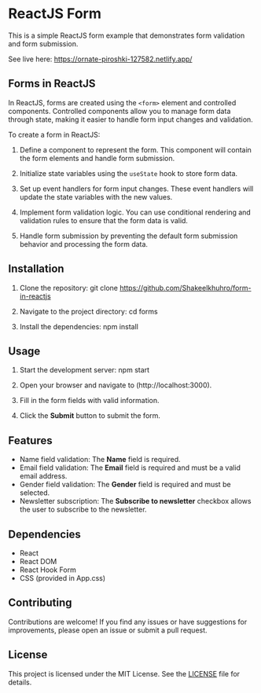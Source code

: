 # ReactJS Form

This is a simple ReactJS form example that demonstrates form validation and form submission.

See live here: https://ornate-piroshki-127582.netlify.app/

## Forms in ReactJS

In ReactJS, forms are created using the `<form>` element and controlled components. Controlled components allow you to manage form data through state, making it easier to handle form input changes and validation.

To create a form in ReactJS:

1. Define a component to represent the form. This component will contain the form elements and handle form submission.

2. Initialize state variables using the `useState` hook to store form data.

3. Set up event handlers for form input changes. These event handlers will update the state variables with the new values.

4. Implement form validation logic. You can use conditional rendering and validation rules to ensure that the form data is valid.

5. Handle form submission by preventing the default form submission behavior and processing the form data.

## Installation

1. Clone the repository:
    git clone https://github.com/Shakeelkhuhro/form-in-reactjs

2. Navigate to the project directory:
    cd forms

3. Install the dependencies:
    npm install


## Usage

1. Start the development server:
    npm start

2. Open your browser and navigate to 
    (http://localhost:3000).

3. Fill in the form fields with valid information.

4. Click the **Submit** button to submit the form.

## Features

- Name field validation: The **Name** field is required.
- Email field validation: The **Email** field is required and must be a valid email address.
- Gender field validation: The **Gender** field is required and must be selected.
- Newsletter subscription: The **Subscribe to newsletter** checkbox allows the user to subscribe to the newsletter.

## Dependencies

- React
- React DOM
- React Hook Form
- CSS (provided in App.css)

## Contributing

Contributions are welcome! If you find any issues or have suggestions for improvements, please open an issue or submit a pull request.

## License

This project is licensed under the MIT License. See the [LICENSE](LICENSE) file for details.